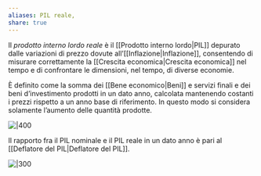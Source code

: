 ```yaml
---
aliases: PIL reale,
share: true
---
```

Il *prodotto interno lordo reale* è il [[Prodotto interno lordo|PIL]] depurato dalle variazioni di prezzo dovute all’[[Inflazione|Inflazione]], consentendo di misurare correttamente la [[Crescita economica|Crescita economica]] nel tempo e di confrontare le dimensioni, nel tempo, di diverse economie.

È definito come la somma dei [[Bene economico|Beni]] e servizi finali e dei beni d’investimento prodotti in un dato anno, calcolata mantenendo costanti i prezzi rispetto a un anno base di riferimento.
In questo modo si considera solamente l’aumento delle quantità prodotte.

![|400](6bb70be41143d1c72be143f190c07bcf_MD5%201.png)

Il rapporto fra il PIL nominale e il PIL reale in un dato anno è pari al [[Deflatore del PIL|Deflatore del PIL]].

![|300](452cebd9ea3bb77116a1b305de186543_MD5%201.png)